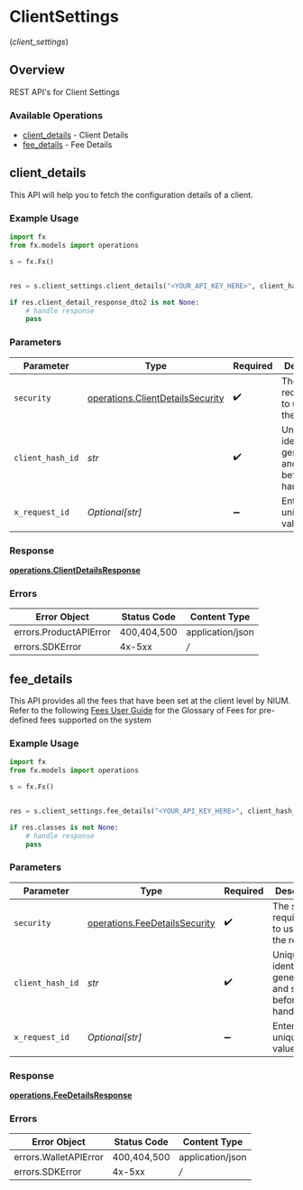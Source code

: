 # ClientSettings
(*client_settings*)

## Overview

REST API's for Client Settings

### Available Operations

* [client_details](#client_details) - Client Details
* [fee_details](#fee_details) - Fee Details

## client_details

This API will help you to fetch the configuration details of a client.

### Example Usage

```python
import fx
from fx.models import operations

s = fx.Fx()


res = s.client_settings.client_details("<YOUR_API_KEY_HERE>", client_hash_id='{{clientHashId}}', x_request_id='{{$guid}}')

if res.client_detail_response_dto2 is not None:
    # handle response
    pass
```

### Parameters

| Parameter                                                                            | Type                                                                                 | Required                                                                             | Description                                                                          | Example                                                                              |
| ------------------------------------------------------------------------------------ | ------------------------------------------------------------------------------------ | ------------------------------------------------------------------------------------ | ------------------------------------------------------------------------------------ | ------------------------------------------------------------------------------------ |
| `security`                                                                           | [operations.ClientDetailsSecurity](../../models/operations/clientdetailssecurity.md) | :heavy_check_mark:                                                                   | The security requirements to use for the request.                                    |                                                                                      |
| `client_hash_id`                                                                     | *str*                                                                                | :heavy_check_mark:                                                                   | Unique client identifier generated and shared before API handshake.                  | {{clientHashId}}                                                                     |
| `x_request_id`                                                                       | *Optional[str]*                                                                      | :heavy_minus_sign:                                                                   | Enter a unique UUID value                                                            | {{$guid}}                                                                            |


### Response

**[operations.ClientDetailsResponse](../../models/operations/clientdetailsresponse.md)**
### Errors

| Error Object           | Status Code            | Content Type           |
| ---------------------- | ---------------------- | ---------------------- |
| errors.ProductAPIError | 400,404,500            | application/json       |
| errors.SDKError        | 4x-5xx                 | */*                    |

## fee_details

This API provides all the fees that have been set at the client level by NIUM.
Refer to the following [Fees User Guide](doc:fees) for the Glossary of Fees for pre-defined fees supported on the system

### Example Usage

```python
import fx
from fx.models import operations

s = fx.Fx()


res = s.client_settings.fee_details("<YOUR_API_KEY_HERE>", client_hash_id='{{clientHashId}}', x_request_id='{{$guid}}')

if res.classes is not None:
    # handle response
    pass
```

### Parameters

| Parameter                                                                      | Type                                                                           | Required                                                                       | Description                                                                    | Example                                                                        |
| ------------------------------------------------------------------------------ | ------------------------------------------------------------------------------ | ------------------------------------------------------------------------------ | ------------------------------------------------------------------------------ | ------------------------------------------------------------------------------ |
| `security`                                                                     | [operations.FeeDetailsSecurity](../../models/operations/feedetailssecurity.md) | :heavy_check_mark:                                                             | The security requirements to use for the request.                              |                                                                                |
| `client_hash_id`                                                               | *str*                                                                          | :heavy_check_mark:                                                             | Unique client identifier generated and shared before API handshake.            | {{clientHashId}}                                                               |
| `x_request_id`                                                                 | *Optional[str]*                                                                | :heavy_minus_sign:                                                             | Enter a unique UUID value                                                      | {{$guid}}                                                                      |


### Response

**[operations.FeeDetailsResponse](../../models/operations/feedetailsresponse.md)**
### Errors

| Error Object          | Status Code           | Content Type          |
| --------------------- | --------------------- | --------------------- |
| errors.WalletAPIError | 400,404,500           | application/json      |
| errors.SDKError       | 4x-5xx                | */*                   |

